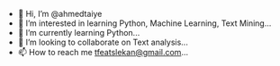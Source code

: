 - 👋 Hi, I’m @ahmedtaiye
- 👀 I’m interested in learning Python, Machine Learning, Text Mining...
- 🌱 I’m currently learning Python...
- 💞️ I’m looking to collaborate on Text analysis...
- 📫 How to reach me tfeatslekan@gmail.com...

<!---
ahmedtaiye/ahmedtaiye is a ✨ special ✨ repository because its `README.md` (this file) appears on your GitHub profile.
You can click the Preview link to take a look at your changes.
--->

